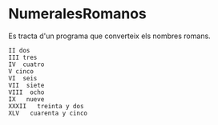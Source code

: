# NumeralesRomanos

Es tracta d'un programa que converteix els nombres romans.

```I  uno 
II dos 
III tres 
IV  cuatro 
V cinco 
VI  seis 
VII  siete 
VIII  ocho 
IX   nueve 
XXXII   treinta y dos 
XLV   cuarenta y cinco
```
